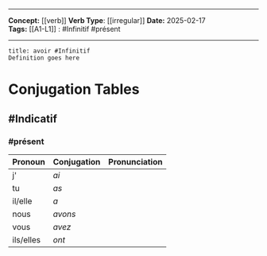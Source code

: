 
---

**Concept:** [[verb]]
**Verb Type**: [[irregular]]
**Date:** 2025-02-17  
**Tags:** 
	[[A1-L1]] : #Infinitif #présent 

---

```ad-summary
title: avoir #Infinitif
Definition goes here
```

# Conjugation Tables

## #Indicatif

### #présent

| Pronoun   | Conjugation | Pronunciation |
| --------- | ----------- | ------------- |
| j'        | *ai*        |               |
| tu        | *as*        |               |
| il/elle   | *a*         |               |
| nous      | *avons*     |               |
| vous      | *avez*      |               |
| ils/elles | *ont*       |               |

